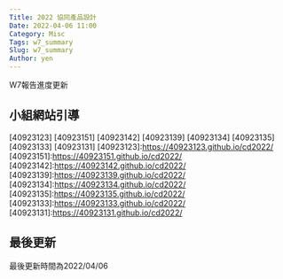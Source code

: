 ```yaml
---
Title: 2022 協同產品設計
Date: 2022-04-06 11:00
Category: Misc
Tags: w7_summary
Slug: w7_summary
Author: yen
---
```


W7報告進度更新

<!-- PELICAN_END_SUMMARY -->

小組網站引導
----
[40923123]
[40923151]
[40923142]
[40923139]
[40923134]
[40923135]
[40923133]
[40923131]
[40923123]:https://40923123.github.io/cd2022/
[40923151]:https://40923151.github.io/cd2022/
[40923142]:https://40923142.github.io/cd2022/
[40923139]:https://40923139.github.io/cd2022/
[40923134]:https://40923134.github.io/cd2022/
[40923135]:https://40923135.github.io/cd2022/
[40923133]:https://40923133.github.io/cd2022/
[40923131]:https://40923131.github.io/cd2022/

最後更新
----

最後更新時間為2022/04/06
